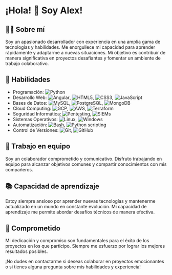 # ¡Hola! 👋 Soy Alex!

## 👨‍💻 Sobre mí
Soy un apasionado desarrollador con experiencia en una amplia gama de tecnologías y habilidades. Me enorgullece mi capacidad para aprender rápidamente y adaptarme a nuevas situaciones. Mi objetivo es contribuir de manera significativa en proyectos desafiantes y fomentar un ambiente de trabajo colaborativo.

## 🚀 Habilidades
- Programación: ![Python](https://img.shields.io/badge/Python-Advance-blue)
- Desarrollo Web: ![Angular](https://img.shields.io/badge/Angular-Advanced-red), ![HTML5](https://img.shields.io/badge/HTML5-Advanced-orange), ![CSS3](https://img.shields.io/badge/CSS3-Advanced-green), ![JavaScript](https://img.shields.io/badge/JavaScript-Advanced-yellow)
- Bases de Datos: ![MySQL](https://img.shields.io/badge/MySQL-Intermediate-blue), ![PostgreSQL](https://img.shields.io/badge/PostgreSQL-Intermediate-blue), ![MongoDB](https://img.shields.io/badge/MongoDB-Intermediate-blue)
- Cloud Computing: ![GCP](https://img.shields.io/badge/GCP-Advanced-red), ![AWS](https://img.shields.io/badge/AWS-Intermediate-red), ![Terraform](https://img.shields.io/badge/Terraform-Intermediate-blue)
- Seguridad Informática: ![Pentesting](https://img.shields.io/badge/Pentesting-Intermediate-red), ![SIEMs](https://img.shields.io/badge/SIEMs-Advanced-red)
- Sistemas Operativos: ![Linux](https://img.shields.io/badge/Linux-Advanced-red), ![Windows](https://img.shields.io/badge/Windows-Intermediate-blue)
- Automatización: ![Bash](https://img.shields.io/badge/Bash-Advance-blue), ![Python scripting](https://img.shields.io/badge/Python%20scripting-Advance-blue)
- Control de Versiones: ![Git](https://img.shields.io/badge/Git-Advanced-red), ![GitHub](https://img.shields.io/badge/GitHub-Advanced-red)

## 🤝 Trabajo en equipo
Soy un colaborador comprometido y comunicativo. Disfruto trabajando en equipo para alcanzar objetivos comunes y compartir conocimientos con mis compañeros.

## 📚 Capacidad de aprendizaje
Estoy siempre ansioso por aprender nuevas tecnologías y mantenerme actualizado en un mundo en constante evolución. Mi capacidad de aprendizaje me permite abordar desafíos técnicos de manera efectiva.

## 🌟 Comprometido
Mi dedicación y compromiso son fundamentales para el éxito de los proyectos en los que participo. Siempre me esfuerzo por lograr los mejores resultados posibles.

¡No dudes en contactarme si deseas colaborar en proyectos emocionantes o si tienes alguna pregunta sobre mis habilidades y experiencia!
